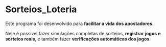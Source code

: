 # Sorteios_Loteria

Este programa foi desenvolvido para **facilitar a vida dos apostadores**.

Nele é possível fazer simulações completas de sorteios, **registrar jogos e sorteios reais**, e também fazer **verificações automáticas dos jogos**.

